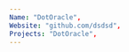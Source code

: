 ```yaml
--- 
Name: "DotOracle", 
Website: "github.com/dsdsd", 
Projects: "DotOracle",
--- 
```

<!--lang:en--> 

<!--lang:es--] 

<!--lang:de--] 

<!--lang:fr--] 

<!--lang:pl--] 

<!--lang:uk--] 

[!--lang:*--> 
